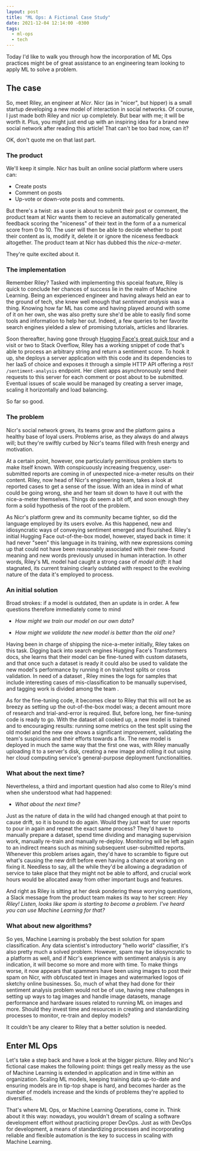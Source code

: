 ```yaml
---
layout: post
title: "ML Ops: A Fictional Case Study"
date: 2021-12-04 12:14:00 -0300
tags:
  - ml-ops
  - tech
---
```


Today I'd like to walk you through how the incorporation of ML Ops practices might be of great assistance to an engineering team looking to apply ML to solve a problem.

## The case

So, meet Riley, an engineer at _Nicr_. Nicr (as in "nicer", but hipper) is a small startup developing a new model of interaction in social networks. Of course, I just made both Riley and nicr up completely. But bear with me; it will be worth it. Plus, you might just end up with an inspiring idea for a brand new social network after reading this article! That can't be too bad now, can it?

OK, don't quote me on that last part.

### The product

We'll keep it simple. Nicr has built an online social platform where users can:

- Create posts
- Comment on posts
- Up-vote or down-vote posts and comments.

But there's a twist: as a user is about to submit their post or comment, the product team at Nicr wants them to recieve an automatically generated feedback scoring the "niceness" of their text in the form of a a numerical score from 0 to 10. The user will then be able to decide whether to post their content as is, modify it, delete it or ignore the niceness feedback altogether. The product team at Nicr has dubbed this the _nice-a-meter_. 

They're quite excited about it.

### The implementation

Remember Riley? Tasked with implementing this spceial feature, Riley is quick to conclude her chances of success lie in the realm of Machine Learning. Being an experienced engineer and having always held an ear to the ground of tech, she knew well enough that _sentiment analysis_ was a thing. Knowing how far ML has come and having played around with some of it on her own, she was also pretty sure she'd be able to easily find some tools and information to help her out. Indeed, a few queries to her favorite search engines yielded a slew of promising tutorials, articles and libraries.

Soon thereafter, having gone through [Hugging Face's great quick tour](https://huggingface.co/transformers/quicktour.html) and a visit or two to Stack Overflow, Riley has a working snippet of code that's able to process an arbitrary string and return a sentiment score. To hook it up, she deploys a server application with this code and its dependencies to her IaaS of choice and exposes it through a simple HTTP API offering a `POST /sentiment-analysis` endpoint. Her client apps asynchronously send their requests to this server for each comment or post about to be submitted. Eventual issues of scale would be managed by creating a server image, scaling it horizontally and load balancing.

So far so good.

<!--[note futuro challenge de Nicr podría ser deployar modelo a celu si por ejemplo empiezan a soportar feedback en vivo con cada palabra que se tipea -> considerar si Palanca ofrece edge deployment tipo OctoML].-->

### The problem

Nicr's social network grows, its teams grow and the platform gains a healthy base of loyal users. Problems arise, as they always do and always will; but they're swiftly curbed by Nicr's teams filled with fresh energy and motivation.

At a certain point, however, one particularly pernitious problem starts to make itself known. With conspicuously increasing frequency, user-submitted reports are coming in of unexpected nice-a-meter results on their content. Riley, now head of Nicr's engineering team, takes a look at reported cases to get a sense of the issue. With an idea in mind of what could be going wrong, she and her team sit down to have it out with the nice-a-meter themselves. Things do seem a bit off, and soon enough they form a solid hypothesis of the root of the problem.

As Nicr's platform grew and its community became tighter, so did the language employed by its users evolve. As this happened, new and idiosyncratic ways of conveying sentiment emerged and flourished. Riley's initial Hugging Face out-of-the-box model, however, stayed back in time: it had never "seen" this language in its training, with new expressions coming up that could not have been reasonably associated with their new-found meaning and new words previously unused in human interaction. In other words, Riley's ML model had caught a strong case of _model drift_: it had stagnated, its current training clearly outdated with respect to the evolving nature of the data it's employed to process.

### An initial solution

Broad strokes: if a model is outdated, then an update is in order. A few questions therefore immediately come to mind

- *How might we train our model on our own data?*

- *How might we validate the new model is better than the old one?*

Having been in charge of shipping the nice-a-meter initially, Riley takes on this task. Digging back into search engines Hugging Face's Transformers docs, she learns that their model can be fine-tuned with custom datasets, and that once such a dataset is ready it could also be used to validate the new model's performance by running it on train/test splits or cross validation. In need of a dataset <!--[note dataset feature]-->, Riley mines the logs for samples that include interesting cases of mis-classification <!--[note "no siempre va a ser tan fácil" e.g mucha data o imágenes]--> to be manually supervised, <!--[note ordering by prob]--> and tagging work is divided among the team <!--[note "no siempre se va a poder hacer", dividir la data entre muchos tampoco es fácil, le quita mucho tiempo a todos]-->.

As for the fine-tuning code, it becomes clear to Riley that this will not be as breezy as setting up the out-of-the-box model was; a decent amount more of research and trial-and-error is required. But, before long, her fine-tuning code is ready to go. With the dataset all cooked up, a new model is trained and to encouraging results: running some metrics on the test split using the old model and the new one shows a significant improvement, validating the team's suspicions and their efforts towards a fix. The new model is deployed in much the same way that the first one was, with Riley manually uploading it to a server's disk, creating a new image and rolling it out using her cloud computing service's general-purpose deployment functionalities.

### What about the next time?

Nevertheless, a third and important question had also come to Riley's mind when she understood what had happened:

- *What about the next time?* 

Just as the nature of data in the wild had changed enough at that point to cause drift, so it is bound to do again. Would they just wait for user reports to pour in again and repeat the exact same process? They'd have to manually prepare a dataset, spend time dividing and managing supervision work, manually re-train and manually re-deploy. Monitoring will be left again to an indirect means such as mining subsequent user-submitted reports. Whenever this problem arises again, they'd have to scramble to figure out what's causing the new drift before even having a chance at working on fixing it. Needless to say, all the while they'd be allowing a degradation of service to take place that they might not be able to afford, and crucial work hours would be allocated away from other important bugs and features.

And right as Riley is sitting at her desk pondering these worrying questions, a Slack message from the product team makes its way to her screen: _Hey Riley! Listen, looks like spam is starting to become a problem. I've heard you can use Machine Learning for that?_

### What about new algorithms?

So yes, Machine Learning is probably the best solution for spam classification. Any data scientist's introductory "hello world" classifier, it's also pretty much a solved problem. However, spam may be idiosyncratic to a platform as well, and if Nicr's exeprience with sentiment analysis is any indication, it will become so more and more with time. To make things worse, it now appears that spammers have been using images to post their spam on Nicr, with obfuscated text in images and watermarked logos of sketchy online businesses. So, much of what they had done for their sentiment analysis problem would not be of use, having new challenges in setting up ways to tag images and handle image datasets, manage performance and hardware issues related to running ML on images and more. Should they invest time and resources in creating and standardizing processes to monitor, re-train and deploy models?

It couldn't be any clearer to Riley that a better solution is needed.

## Enter ML Ops

Let's take a step back and have a look at the bigger picture. Riley and Nicr's fictional case makes the following point: things get really messy as the use of Machine Learning is extended in application and in time within an organization. Scaling ML models, keeping training data up-to-date and ensuring models are in tip-top shape is hard, and becomes harder as the number of models increase and the kinds of problems they're applied to diversifies.

That's where ML Ops, or Machine Learning Operations, come in. Think about it this way: nowadays, you wouldn't dream of scaling a software development effort without practicing proper DevOps. Just as with DevOps for development, a means of standardizing processes and incorporating reliable and flexible automation is the key to success in scaling with Machine Learning.

<!--[## _Palanca_ and the Next Chapter]-->

<!--[With this observation in mind, the idea for [_Palanca_](https://www.gopalanca.com/) was born. At Palanca, we're committed to providing ML Ops solutions for business looking to do exactly that. As well as offering tailored solutions for clients, we're also hard at work in crafting a powerful, single-dashboard tool that strives to concentrate everything a team might need to step up their ML Ops immediately by integrating it into their workflow.]-->  

<!--[Bringing our prior experience in the field to the table and levaraging the latest tools and infrastructure technology, whether by custom-made solutions or through a powerful dashboard, we're eager to help businesses maximize their ML potential by facing the kinds of challenges exemplified here, and more, successfully.]-->

<!--[So, as is probably clear by now, we're pretty confident we'd have been of great help to Riley and the Nicr team. Given the issues they encountered in their application of ML to their product, they would have benefited greatly from bringing ML Ops practices into their development process.]-->

<!--[In a following article, we'll take a good look at how this might happen. We'll present ML Ops practices and some of the most exciting features of our work-in-progress tool by examining in detail how Riley and her team might have levaraged them to great advantage.]-->

<!--[Entonces, "let's step back". Riley necesita abstracciones, procesos, automatización etc -> Palanca ofrece eso -> Veamos como Riley podría aprovechar nuestros productos -> Riley entra acá, toca acá, sube allá, monitorea acullá. [note screenshots]]-->
<!--[Ahora que cuentan con eso, en Nicr de repente pueden empezar a aplicar ML para resolver cosas mucho más interesantes y complejas (e.g predicción de up-votes/down-votes en función del sentimiento del contenido, predicción de churn en base a up-votes/down-votes o sentimiento de comentarios en sus posts. Noter que estos algoritmos tendrían inputs "compuetsos" and not just texto o imagen y nosotros ofreceríamos funcionalidad para eso).]-->
<!--[Encontrar la manera de mencionar otros features que se desprenden de tener algo así como el poder trackear historial de modelos (para e.g eventualmente decidirse por cambio de arquitectura de red), versionado y rollbacks, sandboxing para experimentar etc, cálculo de métricas subseleccionando features de la data.]-->
<!--[Sugerir al final somehow que el producto no está terminado y veríamos qué necesidades tiene cada cliente?]-->
<!--[Que quede claro que el punto es que las necesidades específicas o idiosincráticas no tardan en aparecer ni tampoco lo hace la multiplicidad de modelos.]-->
<!--[btw, in case you were wondering, Riley is now CTO porque la promocionaron por tomar buenas decision como contratarnos :P]-->


